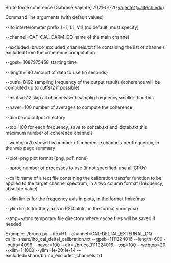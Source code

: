Brute force coherence (Gabriele Vajente, 2021-01-20 vajente@caltech.edu)

Command line arguments (with default values)

--ifo                                     interferometer prefix [H1, L1, V1] 
                                          (no default, must specify)

--channel=OAF-CAL_DARM_DQ                 name of the main channel

--excluded=bruco_excluded_channels.txt    file containing the list of channels excluded 
                                          from the coherence computation

--gpsb=1087975458                         starting time

--length=180                              amount of data to use (in seconds)

--outfs=8192                              sampling frequency of the output results 
                                          (coherence will be computed up to outfs/2 
                                          if possible)

--minfs=512                               skip all channels with samplig frequency 
                                          smaller than this

--naver=100                               number of averages to compute the coherence

--dir=bruco                               output directory

--top=100                                 for each frequency, save to cohtab.txt and 
                                          idxtab.txt this maximum number of coherence 
                                          channels

--webtop=20                               show this number of coherence channels per 
                                          frequency, in the web page summary

--plot=png                                plot format (png, pdf, none)

--nproc                                   number of processes to use (if not specified,
                                          use all CPUs)

--calib                                   name of a text file containing the calibration 
                                          transfer function to be applied to the target 
                                          channel spectrum, in a two column format 
                                          (frequency, absolute value)

--xlim                                    limits for the frequency axis in plots, in the 
                                          format fmin:fmax

--ylim                                    limits for the y axis in PSD plots, in the 
                                          format ymin:ymax

--tmp=~/tmp                               temporary file directory where cache files 
                                          will be saved if needed

Example:
./bruco.py --ifo=H1 --channel=CAL-DELTAL_EXTERNAL_DQ 
           --calib=share/lho_cal_deltal_calibration.txt 
           --gpsb=1111224016 --length=600 --outfs=4096 --naver=100 
           --dir=./bruco_1111224016 --top=100 --webtop=20 --xlim=1:1000 
           --ylim=1e-20:1e-14 --excluded=share/bruco_excluded_channels.txt

